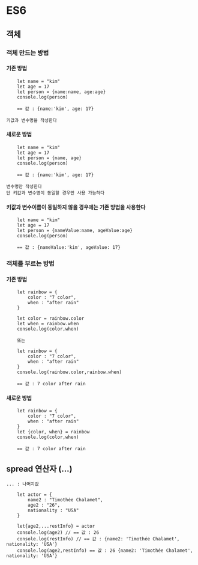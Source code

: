 # ES6

## 객체

### 객체 만드는 방법

#### 기존 방법

        let name = "kim"
        let age = 17
        let person = {name:name, age:age}
        console.log(person)

        == 값 : {name:'kim', age: 17}

    키값과 변수명을 작성한다

#### 새로운 방법

        let name = "kim"
        let age = 17
        let person = {name, age}
        console.log(person)

        == 값 : {name:'kim', age: 17}

    변수명만 작성한다
    단 키값과 변수명이 동일할 경우만 사용 가능하다

#### 키값과 변수이름이 동일하지 않을 경우에는 기존 방법을 사용한다

        let name = "kim"
        let age = 17
        let person = {nameValue:name, ageValue:age}
        console.log(person)

        == 값 : {nameValue:'kim', ageValue: 17}

### 객체를 부르는 방법

#### 기존 방법

        let rainbow = {
            color : "7 color",
            when : "after rain"
        }

        let color = rainbow.color
        let when = rainbow.when
        console.log(color,when)

        또는

        let rainbow = {
            color : "7 color",
            when : "after rain"
        }
        console.log(rainbow.color,rainbow.when)

        == 값 : 7 color after rain

#### 새로운 방법

        let rainbow = {
            color : "7 color",
            when : "after rain"
        }
        let {color, when} = rainbow
        console.log(color,when)

        == 값 : 7 color after rain

## spread 연산자 (...)

    ... : 나머지값

        let actor = {
            name2 : "Timothée Chalamet",
            age2 : "26",
            nationality : "USA"
        }

        let{age2,...restInfo} = actor
        console.log(age2) // == 값 : 26
        console.log(restInfo) // == 값 : {name2: 'Timothée Chalamet', nationality: 'USA'}
        console.log(age2,restInfo) == 값 : 26 {name2: 'Timothée Chalamet', nationality: 'USA'}
